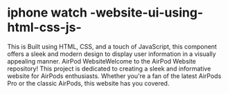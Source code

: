 # iphone watch -website-ui-using-html-css-js-
This is Built using HTML, CSS, and a touch of JavaScript, this component offers a sleek and modern design to display user information in a visually appealing manner.
AirPod WebsiteWelcome to the AirPod Website repository! This project is dedicated to creating a sleek and informative website for AirPods enthusiasts. Whether you're a fan of the latest AirPods Pro or the classic AirPods, this website has you covered.
